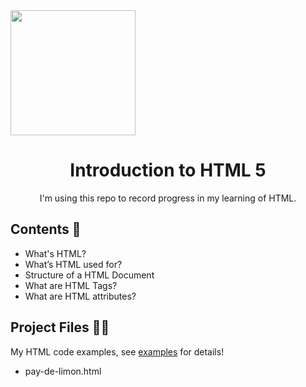 <img src="https://clay-atlas.com/wp-content/uploads/2020/02/html.png" width="200" height="200">

<h1 align="center"> Introduction to HTML 5 </h1>

<p align="center">I'm using this repo to record progress in my learning of HTML.</p>

## Contents 👀

- What's HTML?
- What’s HTML used for?
- Structure of a HTML Document
- What are HTML Tags?
- What are HTML attributes?

## Project Files 🙌🏻

My HTML code examples, see [examples](./examples) for details!

- pay-de-limon.html
